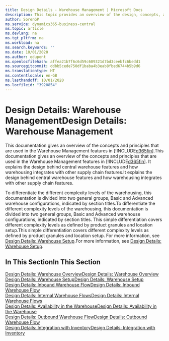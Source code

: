 ```yaml
---
title: Design Details - Warehouse Management | Microsoft Docs
description: This topic provides an overview of the design, concepts, and principles behind the Warehouse Management features in Business Central.
author: SorenGP
ms.service: dynamics365-business-central
ms.topic: article
ms.devlang: na
ms.tgt_pltfrm: na
ms.workload: na
ms.search.keywords: ''
ms.date: 10/01/2020
ms.author: edupont
ms.openlocfilehash: affea21b7f6c6d59c609321d7bd3ceebfc6bedd1
ms.sourcegitcommit: ddbb5cede750df1baba4b3eab8fbed6744b5b9d6
ms.translationtype: HT
ms.contentlocale: en-GB
ms.lasthandoff: 10/01/2020
ms.locfileid: "3920854"
---
```

# <a name="design-details-warehouse-management"></a><span data-ttu-id="d8a63-103">Design Details: Warehouse Management</span><span class="sxs-lookup"><span data-stu-id="d8a63-103">Design Details: Warehouse Management</span></span>
<span data-ttu-id="d8a63-104">This documentation gives an overview of the concepts and principles that are used in the Warehouse Management features in [!INCLUDE[d365fin](includes/d365fin_md.md)].</span><span class="sxs-lookup"><span data-stu-id="d8a63-104">This documentation gives an overview of the concepts and principles that are used in the Warehouse Management features in [!INCLUDE[d365fin](includes/d365fin_md.md)].</span></span> <span data-ttu-id="d8a63-105">It explains the design behind central warehouse features and how warehousing integrates with other supply chain features.</span><span class="sxs-lookup"><span data-stu-id="d8a63-105">It explains the design behind central warehouse features and how warehousing integrates with other supply chain features.</span></span>  

<span data-ttu-id="d8a63-106">To differentiate the different complexity levels of the warehousing, this documentation is divided into two general groups, Basic and Advanced warehouse configurations, indicated by section titles.</span><span class="sxs-lookup"><span data-stu-id="d8a63-106">To differentiate the different complexity levels of the warehousing, this documentation is divided into two general groups, Basic and Advanced warehouse configurations, indicated by section titles.</span></span> <span data-ttu-id="d8a63-107">This simple differentiation covers different complexity levels as defined by product granules and location setup.</span><span class="sxs-lookup"><span data-stu-id="d8a63-107">This simple differentiation covers different complexity levels as defined by product granules and location setup.</span></span> <span data-ttu-id="d8a63-108">For more information, see [Design Details: Warehouse Setup](design-details-warehouse-setup.md).</span><span class="sxs-lookup"><span data-stu-id="d8a63-108">For more information, see [Design Details: Warehouse Setup](design-details-warehouse-setup.md).</span></span>  

## <a name="in-this-section"></a><span data-ttu-id="d8a63-109">In This Section</span><span class="sxs-lookup"><span data-stu-id="d8a63-109">In This Section</span></span>  
[<span data-ttu-id="d8a63-110">Design Details: Warehouse Overview</span><span class="sxs-lookup"><span data-stu-id="d8a63-110">Design Details: Warehouse Overview</span></span>](design-details-warehouse-overview.md)  
[<span data-ttu-id="d8a63-111">Design Details: Warehouse Setup</span><span class="sxs-lookup"><span data-stu-id="d8a63-111">Design Details: Warehouse Setup</span></span>](design-details-warehouse-setup.md)  
[<span data-ttu-id="d8a63-112">Design Details: Inbound Warehouse Flow</span><span class="sxs-lookup"><span data-stu-id="d8a63-112">Design Details: Inbound Warehouse Flow</span></span>](design-details-inbound-warehouse-flow.md)  
[<span data-ttu-id="d8a63-113">Design Details: Internal Warehouse Flows</span><span class="sxs-lookup"><span data-stu-id="d8a63-113">Design Details: Internal Warehouse Flows</span></span>](design-details-internal-warehouse-flows.md)  
[<span data-ttu-id="d8a63-114">Design Details: Availability in the Warehouse</span><span class="sxs-lookup"><span data-stu-id="d8a63-114">Design Details: Availability in the Warehouse</span></span>](design-details-availability-in-the-warehouse.md)  
[<span data-ttu-id="d8a63-115">Design Details: Outbound Warehouse Flow</span><span class="sxs-lookup"><span data-stu-id="d8a63-115">Design Details: Outbound Warehouse Flow</span></span>](design-details-outbound-warehouse-flow.md)  
[<span data-ttu-id="d8a63-116">Design Details: Integration with Inventory</span><span class="sxs-lookup"><span data-stu-id="d8a63-116">Design Details: Integration with Inventory</span></span>](design-details-integration-with-inventory.md)
